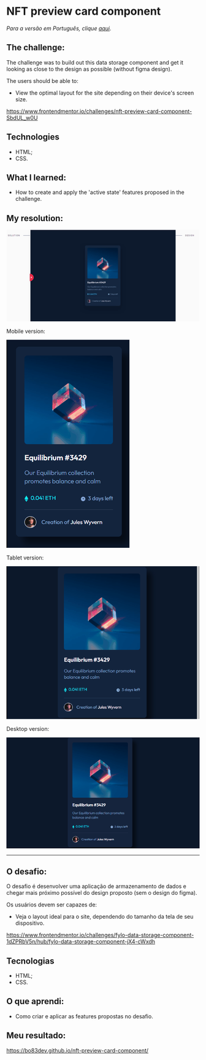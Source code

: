# NFT preview card component

_Para a versão em Português, clique [aqui](#portuguese)._

## The challenge:

The challenge was to build out this data storage component and get it looking as close to the design as possible (without figma design).

The users should be able to:

- View the optimal layout for the site depending on their device's screen size.

https://www.frontendmentor.io/challenges/nft-preview-card-component-SbdUL_w0U


## Technologies

- HTML;
- CSS.

## What I learned:

- How to create and apply the 'active state' features proposed in the challenge.

## My resolution: 

<img src="./src/nft-preview-card-solution.gif" alt="Of my frontend mentor resolution">


Mobile version:

<img src="./src/nft-preview-card-mobile.gif" alt="The NFT preview card mobile screen gif">

Tablet version:

<img src="./src/nft-preview-card-tablet.gif" alt="The NFT preview card tablet screen gif">

Desktop version:

<img src="./src/nft-preview-card-desktop.gif" alt="The NFT preview card  desktop screen gif">


---

<div id="portuguese">
  
## O desafio:

O desafio é desenvolver uma aplicação de armazenamento de dados e chegar mais próximo possível do design proposto (sem o design do figma).

Os usuários devem ser capazes de:

- Veja o layout ideal para o site, dependendo do tamanho da tela de seu dispositivo.

https://www.frontendmentor.io/challenges/fylo-data-storage-component-1dZPRbV5n/hub/fylo-data-storage-component-jX4-cWxdh


## Tecnologias

- HTML;
- CSS.

## O que aprendi:

- Como criar e aplicar as features propostas no desafio.


## Meu resultado: 

https://bo83dev.github.io/nft-preview-card-component/
  

  

